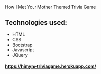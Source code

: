 How I Met Your Mother Themed Trivia Game

## Technologies used:
* HTML
* CSS
* Bootstrap
* Javascript
* JQuery

#### https://himym-triviagame.herokuapp.com/
